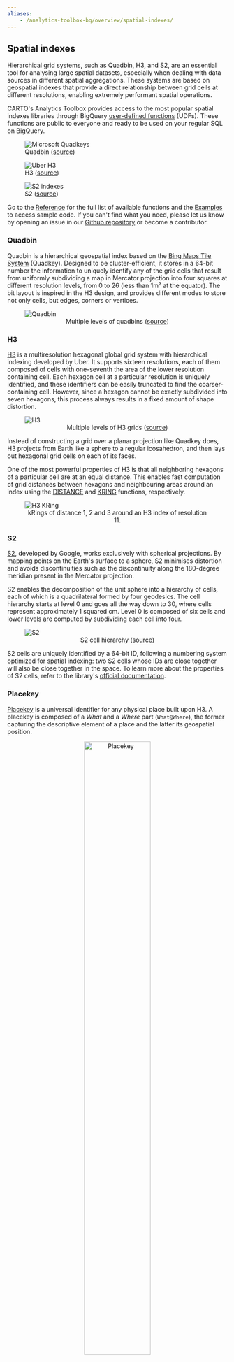 ```yaml
---
aliases:
    - /analytics-toolbox-bq/overview/spatial-indexes/
---
```

## Spatial indexes

Hierarchical grid systems, such as Quadbin, H3, and S2, are an essential tool for analysing large spatial datasets, especially when dealing with data sources in different spatial aggregations. These systems are based on geospatial indexes that provide a direct relationship between grid cells at different resolutions, enabling extremely performant spatial operations.

CARTO's Analytics Toolbox provides access to the most popular spatial indexes libraries through BigQuery [user-defined functions](https://cloud.google.com/bigquery/docs/reference/standard-sql/user-defined-functions) (UDFs). These functions are public to everyone and ready to be used on your regular SQL on BigQuery.

<div class="figures-table">
    <figure class="figure">
        <img src="/img/bq-analytics-toolbox/spatial-indexes/quadkeys-microsoft.jpg" alt="Microsoft Quadkeys">
        <figcaption class="figcaption">Quadbin (<a href="https://docs.microsoft.com/en-us/bingmaps/articles/bing-maps-tile-system">source</a>)</figcaption>
    </figure>
    <figure class="figure">
        <img src="/img/bq-analytics-toolbox/spatial-indexes/h3-uber-globe.png" alt="Uber H3">
        <figcaption class="figcaption">H3 (<a href="https://h3geo.org/">source</a>)</figcaption>
    </figure>
    <figure class="figure">
        <img src="/img/bq-analytics-toolbox/spatial-indexes/s2-florida.gif" alt="S2 indexes">
        <figcaption class="figcaption">S2 (<a href="https://s2geometry.io/">source</a>)</figcaption>
    </figure>
</div>

Go to the [Reference](../../sql-reference/quadbin) for the full list of available functions and the [Examples](https://docs.carto.com/analytics-toolbox-bigquery/examples/) to access sample code. If you can't find what you need, please let us know by opening an issue in our [Github repository](https://github.com/CartoDB/carto-spatial-extension) or become a contributor.


### Quadbin

Quadbin is a hierarchical geospatial index based on the [Bing Maps Tile System](https://docs.microsoft.com/en-us/bingmaps/articles/bing-maps-tile-system) (Quadkey). Designed to be cluster-efficient, it stores in a 64-bit number the information to uniquely identify any of the grid cells that result from uniformly subdividing a map in Mercator projection into four squares at different resolution levels, from 0 to 26 (less than 1m² at the equator). The bit layout is inspired in the H3 design, and provides different modes to store not only cells, but edges, corners or vertices.

<div class="figures-table">
    <figure class="figure">
        <img src="/img/bq-analytics-toolbox/spatial-indexes/quadkeys-multilevel-microsoft.jpg" alt="Quadbin">
        <figcaption class="figcaption" style="text-align:center">Multiple levels of quadbins (<a href="https://docs.microsoft.com/en-us/bingmaps/articles/bing-maps-tile-system">source</a>)</figcaption>
    </figure>
</div>

### H3

[H3](https://h3geo.org/) is a multiresolution hexagonal global grid system with hierarchical indexing developed by Uber. It supports sixteen resolutions, each of them composed of cells with one-seventh the area of the lower resolution containing cell. Each hexagon cell at a particular resolution is uniquely identified, and these identifiers can be easily truncated to find the coarser-containing cell. However, since a hexagon cannot be exactly subdivided into seven hexagons, this process always results in a fixed amount of shape distortion.

<div class="figures-table">
    <figure class="figure">
        <img src="/img/bq-analytics-toolbox/spatial-indexes/h3-multilevel-uber.png" alt="H3">
        <figcaption class="figcaption" style="text-align:center">Multiple levels of H3 grids (<a href="https://eng.uber.com/h3">source</a>)</figcaption>
    </figure>
</div>

Instead of constructing a grid over a planar projection like Quadkey does, H3 projects from Earth like a sphere to a regular icosahedron, and then lays out hexagonal grid cells on each of its faces.

One of the most powerful properties of H3 is that all neighboring hexagons of a particular cell are at an equal distance. This enables fast computation of grid distances between hexagons and neighbouring areas around an index using the [DISTANCE](../../sql-reference/h3/#distance) and [KRING](../../sql-reference/h3/#kring) functions, respectively.

<div class="figures-table">
    <figure class="figure">
        <img src="/img/bq-analytics-toolbox/spatial-indexes/h3_kring_comparison.png" alt="H3 KRing">
        <figcaption class="figcaption" style="text-align:center">kRings of distance 1, 2 and 3 around an H3 index of resolution 11.</figcaption>
    </figure>
</div>

### S2

[S2](https://s2geometry.io), developed by Google, works exclusively with spherical projections. By mapping points on the Earth's surface to a sphere, S2 minimises distortion and avoids discontinuities such as the discontinuity along the 180-degree meridian present in the Mercator projection.

S2 enables the decomposition of the unit sphere into a hierarchy of cells, each of which is a quadrilateral formed by four geodesics. The cell hierarchy starts at level 0 and goes all the way down to 30, where cells represent approximately 1 squared cm. Level 0 is composed of six cells and lower levels are computed by subdividing each cell into four.

<div class="figures-table">
    <figure class="figure">
        <img src="/img/bq-analytics-toolbox/spatial-indexes/s2-multilevel-google.gif" alt="S2">
        <figcaption class="figcaption" style="text-align:center">S2 cell hierarchy (<a href="https://s2geometry.io/devguide/s2cell_hierarchy">source</a>)</figcaption>
    </figure>
</div>

S2 cells are uniquely identified by a 64-bit ID, following a numbering system optimized for spatial indexing: two S2 cells whose IDs are close together will also be close together in the space. To learn more about the properties of S2 cells, refer to the library's [official documentation](https://s2geometry.io/devguide/s2cell_hierarchy).


### Placekey

[Placekey](https://www.placekey.io) is a universal identifier for any physical place built upon H3. A placekey is composed of a *What* and a *Where* part (`What@Where`), the former capturing the descriptive element of a place and the latter its geospatial position.

<div class="figures-table" style="text-align:center">
    <figure>
        <img src="/img/bq-analytics-toolbox/spatial-indexes/placekey-components.png" alt="Placekey" style="width:60%">
        <figcaption class="figcaption" style="text-align:center">Placekey components (<a href="https://www.placekey.io">source</a>)</figcaption>
    </figure>
</div>

The *What* part of a placekey is composed of two sets of three characters encoding the address and the POI, to account for the fact that multiple places can share the same address. For example, a Starbucks and a Subway in 555 Main Street will share the first three characters but differ on the other three, therefore having different *What* parts.

Finally, the *Where* part encodes the H3 hexagonal cell where the place is located. To learn more about Placekey, visit the [project's website](https://www.placekey.io).

{{% euFlagFunding %}}
